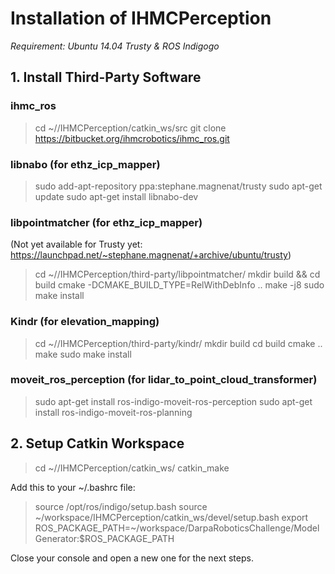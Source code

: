 # Installation of IHMCPerception

*Requirement: Ubuntu 14.04 Trusty & ROS Indigogo*

## 1. Install Third-Party Software

### ihmc_ros

> cd ~/<WORKSPACE NAME>/IHMCPerception/catkin_ws/src
> git clone https://bitbucket.org/ihmcrobotics/ihmc_ros.git

### libnabo (for ethz_icp_mapper)

> sudo add-apt-repository ppa:stephane.magnenat/trusty
> sudo apt-get update
> sudo apt-get install libnabo-dev

### libpointmatcher (for ethz_icp_mapper)

(Not yet available for Trusty yet: https://launchpad.net/~stephane.magnenat/+archive/ubuntu/trusty)

> cd ~/<WORKSPACE NAME>/IHMCPerception/third-party/libpointmatcher/
> mkdir build && cd build
> cmake -DCMAKE_BUILD_TYPE=RelWithDebInfo ..
> make -j8
> sudo make install

### Kindr (for elevation_mapping)

> cd ~/<WORKSPACE NAME>/IHMCPerception/third-party/kindr/
> mkdir build
> cd build
> cmake ..
> make
> sudo make install

### moveit_ros_perception (for lidar_to_point_cloud_transformer)

> sudo apt-get install ros-indigo-moveit-ros-perception
> sudo apt-get install ros-indigo-moveit-ros-planning

## 2. Setup Catkin Workspace

> cd ~/<WORKSPACE NAME>/IHMCPerception/catkin_ws/
> catkin_make

Add this to your ~/.bashrc file:
> source /opt/ros/indigo/setup.bash
> source ~/workspace/IHMCPerception/catkin_ws/devel/setup.bash
> export ROS_PACKAGE_PATH=~/workspace/DarpaRoboticsChallenge/ModelGenerator:$ROS_PACKAGE_PATH

Close your console and open a new one for the next steps.
